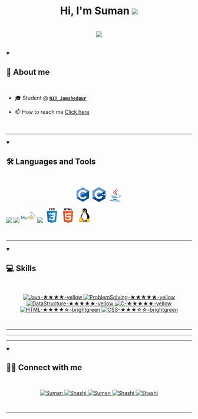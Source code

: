 <h1 align="center">Hi, I'm Suman <img src="https://media.giphy.com/media/hvRJCLFzcasrR4ia7z/giphy.gif" width="30px"/>
<p align="center">
<!--   <a href="https://github.com/DenverCoder1/readme-typing-svg"> -->
    <img src="https://readme-typing-svg.herokuapp.com?color=F0F0F0&width=380&height=45&lines=A+passionate+Developer;JAVA+|;Database:+MYSQL+,+Firebase&center=true"></a>
</p>
</h1>


<details open> 
  <summary><h2>🤖 About me</h2></summary>

<br>
    


- 🎓 Student @ **<a href="http://www.nitjsr.ac.in/">`NIT Jamshedpur`</a>**






- 📫 How to reach me [Click here](https://www.linkedin.com/in/suman-mandal-667329230?lipi=urn%3Ali%3Apage%3Ad_flagship3_profile_view_base_contact_details%3BTgaOwJY7SQ%2Bv3pp2vMhGKg%3D%3D)

<br>
    
</details>

-----

<details open> 
  <summary><h2>🛠️ Languages and Tools</h2></summary>

<br>
    
<p align="center">
<code><img height="40" src="https://raw.githubusercontent.com/devicons/devicon/master/icons/c/c-original.svg" /></code>
<code><img height="40" src="https://raw.githubusercontent.com/devicons/devicon/master/icons/cplusplus/cplusplus-original.svg" /></code>
<code><img height="40" src="https://raw.githubusercontent.com/devicons/devicon/master/icons/java/java-original.svg" /></code>

<code><img height="40" src="https://www.vectorlogo.zone/logos/firebase/firebase-icon.svg" /></code>
<code><img height="40" src="https://www.vectorlogo.zone/logos/sqlite/sqlite-icon.svg" /></code>
<code><img height="40" src="https://raw.githubusercontent.com/devicons/devicon/master/icons/mysql/mysql-original-wordmark.svg" /></code>
<code><img height="40" src="https://www.vectorlogo.zone/logos/git-scm/git-scm-icon.svg" /></code>
<code><img height="40" src="https://raw.githubusercontent.com/devicons/devicon/master/icons/css3/css3-original-wordmark.svg" /></code>
<code><img height="40" src="https://raw.githubusercontent.com/devicons/devicon/master/icons/html5/html5-original-wordmark.svg" /></code>
<code><img height="40" src="https://raw.githubusercontent.com/devicons/devicon/master/icons/linux/linux-original.svg" /></code>
</p>
    
<br>

</details>

-----

<details open> 
  <summary><h2>💻 Skills</h2></summary>
  
<br>
    
<p align="center">
 
  <a href="https://img.shields.io/badge/Java-★★★★★★-yellow">
   <img alt="Java-★★★★-yellow" src="https://img.shields.io/badge/Java-★★★★★-yellow" />
  </a>
  
  <a href="https://img.shields.io/badge/ProblemSolving-★★★★★-yellow">
   <img alt="ProblemSolving-★★★★★-yellow" src="https://img.shields.io/badge/ProblemSolving-★★★★★-yellow" />
  </a>
  <a href="https://img.shields.io/badge/DataStructure-★★★★★-yellow">
   <img alt="DataStructure-★★★★★-yellow" src="https://img.shields.io/badge/DataStructure-★★★★★-yellow" />
  </a>
  
  <a href="https://img.shields.io/badge/C-★★★★★-yellow">
   <img alt="C-★★★★★-yellow" src="https://img.shields.io/badge/C-★★★★★-yellow" />
  </a>
  <a href="https://img.shields.io/badge/HTML-★★★★☆-brightgreen">
   <img alt="HTML-★★★★☆-brightgreen" src="https://img.shields.io/badge/HTML-★★★★☆-brightgreen" />
  </a>
  <a href="https://img.shields.io/badge/CSS-★★★☆☆-brightgreen">
   <img alt="CSS-★★★☆☆-brightgreen" src="https://img.shields.io/badge/CSS-★★★☆☆-brightgreen" />
  </a>
  
</p>

<br>
    
</details>

-----



-----



-----

<details open> 
  <summary><h2>🙋‍♂️ Connect with me</h2></summary>

<br>
    
<p align="center">
  
 <a href="https://www.linkedin.com/in/suman-mandal-667329230?lipi=urn%3Ali%3Apage%3Ad_flagship3_profile_view_base_contact_details%3BTgaOwJY7SQ%2Bv3pp2vMhGKg%3D%3D">
   <img alt="Suman" src="https://img.shields.io/badge/-LinkedIn-blue?style=flat-square&logo=Linkedin&logoColor=white&link=https://linkedin.com/in/kt-shashi/" />
 </a>
  
 <a href="https://auth.geeksforgeeks.org/user/shashikt">
   <img alt="Shashi" src="https://img.shields.io/badge/-GeeksForGeeks-green?style=flat-square&logo=GeeksForGeeks&logoColor=white&link=https://auth.geeksforgeeks.org/user/shashikt" />
 </a>

    
 </a>
 <a href="mailto:sumanmandal.intro@gmailcom">
   <img alt="Suman" src="https://img.shields.io/badge/-Gmail-pink?style=flat-square&logo=Gmail&logoColor=white&link=mailto:shkt03@gmail.com" />
 </a>
 
 <a href="https://jijo-OO7.github.io/">
   <img alt="Shashi" src="https://img.shields.io/badge/-🌐Website-olive?style=flat-square&logo=web&logoColor=white&link=https://kt-shashi.github.io" />
 </a>
 
 <a href="https://github.com/jijo-OO7">
   <img alt="Shashi" src="https://img.shields.io/github/followers/kt-shashi?label=follow&style=social" />
 </a>   
 
</p>

<br>

</details>

-----
